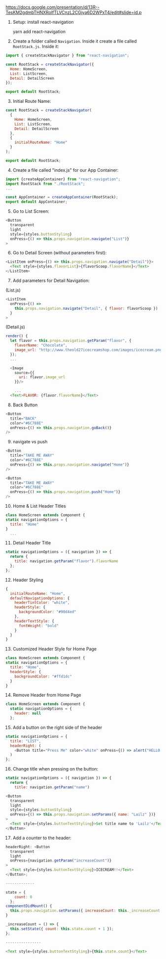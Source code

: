 https://docs.google.com/presentation/d/13R--TesKM2gdmbTHNXRoIfTLVCnzL2CGjya6D2WPxT4/edit#slide=id.p

1.  Setup: install react-navigation

    yarn add react-navigation

2.  Create a folder called `Navigation`. Inside it create a file called `RootStack.js`. Inside it:

```javascript
import { createStackNavigator } from "react-navigation";

const RootStack = createStackNavigator({
  Home: HomeScreen,
  List: ListScreen,
  Detail: DetailScreen
});

export default RootStack;
```

3.  Initial Route Name:

```javascript
const RootStack = createStackNavigator(
  {
    Home: HomeScreen,
    List: ListScreen,
    Detail: DetailScreen
  },
  {
    initialRouteName: "Home"
  }
);

export default RootStack;
```

4. Create a file called "index.js" for our App Container:

```javascript
import {createAppContainer} from "react-navigation";
import RootStack from "./RootStack";
...

const AppContainer = createAppContainer(RootStack);
export default AppContainer;

```

5.  Go to List Screen:

```javascript
<Button
  transparent
  light
  style={styles.buttonStyling}
  onPress={() => this.props.navigation.navigate("List")}
>
```

6.  Go to Detail Screen (without parameters first):

```javascript
<ListItem onPress={() => this.props.navigation.navigate("Detail")}>
  <Text style={styles.flavorList}>{flavorScoop.flavorName}</Text>
</ListItem>
```

7.  Add parameters for Detail Navigation:

(List.js)

```javascript
<ListItem
  onPress={() =>
    this.props.navigation.navigate("Detail", { flavor: flavorScoop })
  }
>
```

(Detail.js)

```javascript
render() {
  let flavor = this.props.navigation.getParam("flavor", {
    flavorName: "Chocolate",
    image_url: "http://www.theold27icecreamshop.com/images/icecream.png"
  });
  ...

  <Image
    source={{
      uri: flavor.image_url
    }}/>

    ...
  <Text>FLAVOR: {flavor.flavorName}</Text>
```

8.  Back Button

```javascript
<Button
  title="BACK"
  color="#6C788E"
  onPress={() => this.props.navigation.goBack()}
/>
```

9.  navigate vs push

```javascript
<Button
  title="TAKE ME AWAY"
  color="#6C788E"
  onPress={() => this.props.navigation.navigate("Home")}
/>

<Button
  title="TAKE ME AWAY"
  color="#6C788E"
  onPress={() => this.props.navigation.push("Home")}
/>
```

10. Home & List Header Titles

```javascript
class HomeScreen extends Component {
static navigationOptions = {
  title: "Home"
}
  ...
```

11. Detail Header Title

```javascript
static navigationOptions = ({ navigation }) => {
  return {
    title: navigation.getParam("flavor").flavorName
  };
};
```

12. Header Styling

```javascript
{
  initialRouteName: "Home",
  defaultNavigationOptions: {
    headerTintColor: "white",
    headerStyle: {
      backgroundColor: "#90d4ed"
    },
    headerTextStyle: {
      fontWeight: "bold"
    }
  }
}
```

13. Customized Header Style for Home Page

```javascript
class HomeScreen extends Component {
static navigationOptions = {
  title: "Home",
  headerStyle: {
    backgroundColor: "#ffd1dc"
  }
}
```

14. Remove Header from Home Page

```javascript
class HomeScreen extends Component {
  static navigationOptions = {
    header: null
  };
```

15. Add a button on the right side of the header

```javascript
static navigationOptions = {
  title: "LIST",
  headerRight: (
    <Button title="Press Me" color="white" onPress={() => alert("HELLO!")} />
  )
};
```

16. Change title when pressing on the button:

```javascript
static navigationOptions = ({ navigation }) => {
  return {
    title: navigation.getParam("name")

<Button
  transparent
  light
  style={styles.buttonStyling}
  onPress={() => this.props.navigation.setParams({ name: "Lailz" })}
>
  <Text style={styles.buttonTextStyling}>Set title name to 'Lailz'</Text>
</Button>
```

17. Add a counter to the header:

```javascript
headerRight: <Button
  transparent
  light
  onPress={navigation.getParam("increaseCount")}
>
  <Text style={styles.buttonTextStyling}>ICECREAM!!</Text>
</Button>;

-------------

state = {
    count: 0
  };
componentDidMount() {
  this.props.navigation.setParams({ increaseCount: this._increaseCount });
}

_increaseCount = () => {
  this.setState({ count: this.state.count + 1 });
};

----------------

<Text style={styles.buttonTextStyling}>{this.state.count}</Text>
```
